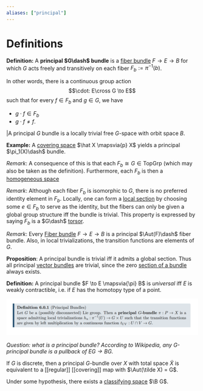 ```yaml
---
aliases: ["principal"]
---
```


# Definitions

**Definition:** A **principal $G\dash$ bundle** is a [fiber bundle](fiber%20bundle.md) $F \to E \to B$ for which $G$ acts freely and transitively on each fiber $F_b:= \pi^{-1}(b)$. 

In other words, there is a continuous group action 
$$\cdot: E\cross G \to E$$ 
such that for every $f \in F_b$ and $g\in G$, we have 
- $g\cdot f \in F_b$ 
- $g\cdot f \neq f$.

|A principal $G$ bundle is a locally trivial free $G$-space with orbit space $B$. 

**Example:** A [covering space](covering%20space) $\hat X \mapsvia{p} X$ yields a principal $\pi_1(X)\dash$ bundle.

_Remark_: A consequence of this is that each $F_b \cong G \in \text{TopGrp}$ (which may also be taken as the definition). Furthermore, each $F_b$ is then a [homogeneous space](homogeneous%20space)

_Remark_: Although each fiber $F_b$ is isomorphic to $G$, there is no preferred identity element in $F_b$. Locally, one can form a [local section](section%20of%20a%20bundle.md) by choosing some $e\in F_b$ to serve as the identity, but the fibers can only be given a global group structure iff the bundle is trivial. This property is expressed by saying $F_b$ is a $G\dash$ [torsor](torsor).

_Remark_: Every [Fiber bundle](Fiber%20bundle) $F\to E\to B$ is a principal $\Aut(F)\dash$ fiber bundle. Also, in local trivializations, the transition functions are elements of $G$.

**Proposition**: A principal bundle is trivial iff it admits a global section. Thus all principal [vector bundles](vector%20bundles.md) are trivial, since the zero [section of a bundle](section%20of%20a%20bundle.md) always exists.

**Definition:** A principal bundle $F \to E \mapsvia{\pi} B$ is _universal_ iff $E$ is weakly contractible, i.e. if $E$ has the homotopy type of a point.

![](attachments/Pasted%20image%2020210510012449.png)

*Question: what is a principal bundle? According to Wikipedia, any G-principal bundle is a pullback of $EG \to BG$.*


If $G$ is discrete, then a principal $G$-bundle over $X$ with total space $\tilde X$ is equivalent to a [[regular]] [[covering]] map with $\Aut(\tilde X) = G$. 

Under some hypothesis, there exists a [classifying space](classifying%20space.md) $\B G$.